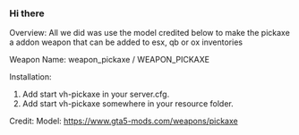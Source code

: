 ### Hi there 

Overview: 
All we did was use the model credited below to make the pickaxe a addon weapon that can be added to esx, qb or ox inventories 

Weapon Name: weapon_pickaxe / WEAPON_PICKAXE 

Installation:
1) Add start vh-pickaxe in your server.cfg.
2) Add start vh-pickaxe somewhere in your resource folder. 

Credit: 
Model: https://www.gta5-mods.com/weapons/pickaxe 
